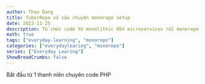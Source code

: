 ```yaml
---
author: Thao Dang
title: TuborRepo và câu chuyện monorepo setup
date: 2022-11-25
description: Tổ chức code từ monolithic đến microservices rồi monorepo
math: true
tags: ["everyday-learning", "monorepo"]
categories: ["everydaylearing", "monorepo"]
series: ["Everyday Learing"]
ShowBreadCrumbs: false
---
```


Bắt đầu từ 1 thanh niên chuyên code PHP
